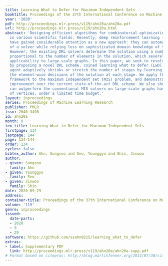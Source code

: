 ```yaml
---
title: Learning What to Defer for Maximum Independent Sets
booktitle: Proceedings of the 37th International Conference on Machine Learning
year: '2020'
pdf: http://proceedings.mlr.press/v119/ahn20a/ahn20a.pdf
url: http://proceedings.mlr.press/v119/ahn20a.html
abstract: 'Designing efficient algorithms for combinatorial optimization appears ubiquitously
  in various scientific fields. Recently, deep reinforcement learning (DRL) frameworks
  have gained considerable attention as a new approach: they can automate the design
  of a solver while relying less on sophisticated domain knowledge of the target problem.
  However, the existing DRL solvers determine the solution using a number of stages
  proportional to the number of elements in the solution, which severely limits their
  applicability to large-scale graphs. In this paper, we seek to resolve this issue
  by proposing a novel DRL scheme, coined learning what to defer (LwD), where the
  agent adaptively shrinks or stretch the number of stages by learning to distribute
  the element-wise decisions of the solution at each stage. We apply the proposed
  framework to the maximum independent set (MIS) problem, and demonstrate its significant
  improvement over the current state-of-the-art DRL scheme. We also show that LwD
  can outperform the conventional MIS solvers on large-scale graphs having millions
  of vertices, under a limited time budget.'
layout: inproceedings
series: Proceedings of Machine Learning Research
publisher: PMLR
issn: 2640-3498
id: ahn20a
month: 0
tex_title: Learning What to Defer for Maximum Independent Sets
firstpage: 134
lastpage: 144
page: 134-144
order: 134
cycles: false
bibtex_author: Ahn, Sungsoo and Seo, Younggyo and Shin, Jinwoo
author:
- given: Sungsoo
  family: Ahn
- given: Younggyo
  family: Seo
- given: Jinwoo
  family: Shin
date: 2020-09-29
address: 
container-title: Proceedings of the 37th International Conference on Machine Learning
volume: '119'
genre: inproceedings
issued:
  date-parts:
  - 2020
  - 9
  - 29
software: https://github.com/ssahn0215/learning_what_to_defer
extras:
- label: Supplementary PDF
  link: http://proceedings.mlr.press/v119/ahn20a/ahn20a-supp.pdf
# Format based on citeproc: http://blog.martinfenner.org/2013/07/30/citeproc-yaml-for-bibliographies/
---
```

